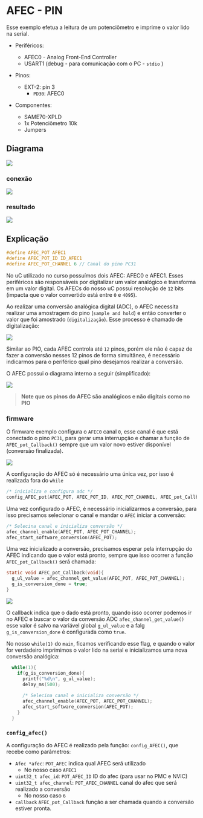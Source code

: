 # AFEC - PIN

Esse exemplo efetua a leitura de um potenciômetro e imprime o valor lido na serial.

- Periféricos:
    - AFEC0 - Analog Front-End Controller
    - USART1 (debug - para comunicação com o PC - `stdio` )
    
- Pinos:
    - EXT-2: pin 3
        - `PD30`: AFEC0

- Componentes: 
    
    - SAME70-XPLD
    - 1x Potenciômetro 10k
    - Jumpers

## Diagrama

![](doc/Diagrama_AFEC-Pin.svg)

### conexão

![](doc/foto.png)

### resultado

![](doc/atmel.PNG)

## Explicação

``` c
#define AFEC_POT AFEC1
#define AFEC_POT_ID ID_AFEC1
#define AFEC_POT_CHANNEL 6 // Canal do pino PC31
```

No uC utilizado no curso possuímos dois AFEC: AFEC0 e AFEC1. Esses periféricos são responsáveis por digitalizar um valor analógico e transforma em um valor digital. Os AFECs do nosso uC possui resolução de `12` bits (impacta que o valor convertido está entre `0` e `4095`). 

Ao realizar uma conversão analógica digital (ADC), o AFEC necessita realizar uma amostragem do pino (`sample and hold`) e então converter o valor que foi amostrado (`digitalização`). Esse processo é chamado de digitalização:

![](doc/amostragem.png)

Similar ao PIO, cada AFEC controla até `12` pinos, porém ele não é capaz de fazer a conversão nesses 12 pinos de forma simultânea, é necessário indicarmos para o periférico qual pino desejamos realizar a conversão.

O AFEC possui o diagrama interno a seguir (simplificado):

![](doc/afec-simples.svg)

> **Note que os pinos do AFEC são analógicos e não digitais como no PIO**

### firmware

O firmware exemplo configura o `AFEC0` canal `0`, esse canal é que está conectado o pino `PC31`, para gerar uma interrupção e chamar a função de `AFEC_pot_Callback()` sempre que um valor novo estiver disponível (conversão finalizada).

![](doc/PC31.png)

A configuração do AFEC só é necessário uma única vez, por isso é realizada fora do `while`

``` c
/* inicializa e configura adc */
config_AFEC_pot(AFEC_POT, AFEC_POT_ID, AFEC_POT_CHANNEL, AFEC_pot_Callback);
```

Uma vez configurado o AFEC, é necessário inicializarmos a conversão, para isso precisamos selecionar o canal e mandar o `AFEC` iniciar a conversão:

``` c
/* Selecina canal e inicializa conversão */
afec_channel_enable(AFEC_POT, AFEC_POT_CHANNEL);
afec_start_software_conversion(AFEC_POT);
```

Uma vez inicializado a conversão, precisamos esperar pela interrupção do AFEC indicando que o valor está pronto, sempre que isso ocorrer a função `AFEC_pot_Callback()` será chamada:

```c
static void AFEC_pot_Callback(void){
  g_ul_value = afec_channel_get_value(AFEC_POT, AFEC_POT_CHANNEL);
  g_is_conversion_done = true;
}
```

![](doc/handler.png)

O callback indica que o dado está pronto, quando isso ocorrer podemos ir no AFEC e buscar o valor da conversão ADC `afec_channel_get_value()` esse valor é salvo na variável global `g_ul_value` e a falg `g_is_conversion_done` é configurada como `true`.

No nosso `while(1)` do `main`, ficamos verificando esse flag, e quando o valor for verdadeiro imprimimos o valor lido na serial e inicializamos uma nova conversão analógica:

``` c
  while(1){
    if(g_is_conversion_done){
      printf("%d\n", g_ul_value);               
      delay_ms(500);                          
      
      /* Selecina canal e inicializa conversão */
      afec_channel_enable(AFEC_POT, AFEC_POT_CHANNEL);
      afec_start_software_conversion(AFEC_POT);
    }
  }
```

### `config_afec()`

A configuração do AFEC é realizado pela função: `config_AFEC()`, que recebe como parâmetros:

-  `Afec *afec`:  `POT_AFEC` indica qual AFEC será utilizado
    - No nosso caso `AFEC1`
- `uint32_t afec_id`:  `POT_AFEC_ID` ID do afec (para usar no PMC e NVIC)
- `uint32_t afec_channel`: `POT_AFEC_CHANNEL` canal do afec que será realizado a conversão
    - No nosso caso `6`
- `callback` `AFEC_pot_Callback` função a ser chamada quando a conversão estiver pronta.
